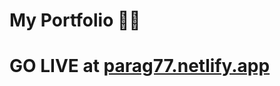 # My Portfolio 🧑‍💻
# GO LIVE at <a href="https://parag77.netlify.app" target="blank">parag77.netlify.app</a>
